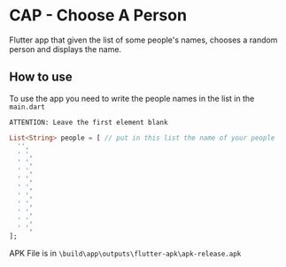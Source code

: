 # CAP - Choose A Person

Flutter app that given the list of some people's names, chooses a random person and displays the name.

## How to use

To use the app you need to write the people names in the list in the `main.dart`

`ATTENTION: Leave the first element blank`

```dart
List<String> people = [ // put in this list the name of your people
  '',
  ' ',
  ' ',
  ' ',
  ' ',
  ' ',
  ' ',
  ' ',
  ' ',
  ' ',
  ' ',
];
```

APK File is in `\build\app\outputs\flutter-apk\apk-release.apk`
